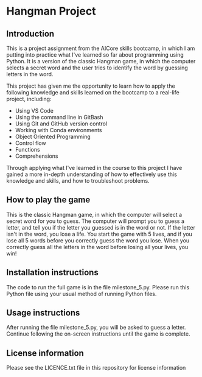 # Hangman Project

## Introduction

This is a project assignment from  the AICore skills bootcamp, in which I am putting into practice what I've learned so far about programming using Python.  It is a version of the classic Hangman game, in which the computer selects a secret word and the user tries to identify the word by guessing letters in the word.

This project has given me the opportunity to learn how to apply the following knowledge and skills learned on the bootcamp to a real-life project, including:

- Using VS Code
- Using the command line in GitBash
- Using Git and GitHub version control
- Working with Conda environments
- Object Oriented Programming
- Control flow
- Functions
- Comprehensions

Through applying what I've learned in the course to this project I have gained a more in-depth understanding of how to effectively use this knowledge and skills, and how to troubleshoot problems.

## How to play the game
This is the classic Hangman game, in which the computer will select a secret word for you to guess.  The computer will prompt you to guess a letter, and tell you if the letter you guessed is in the word or not.  If the letter isn't in the word, you lose a life.  You start the game with 5 lives, and if you lose all 5 words before you correctly guess the word you lose.  When you correctly guess all the letters in the word before losing all your lives, you win!

## Installation instructions
The code to run the full game is in the file milestone_5.py.  Please run this Python file using your usual method of running Python files. 

## Usage instructions
After running the file milestone_5.py, you will be asked to guess a letter.  Continue following the on-screen instructions until the game is complete.

## License information
Please see the LICENCE.txt file in this repository for license information
